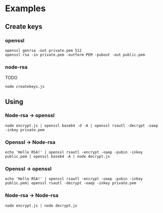 # Examples

## Create keys
### openssl
```code
openssl genrsa -out private.pem 512
openssl rsa -in private.pem -outform PEM -pubout -out public.pem
```
### node-rsa
TODO
```code
node createkeys.js
```

## Using
### Node-rsa -> openssl

```code
node encrypt.js | openssl base64 -d -A | openssl rsautl -decrypt -oaep -inkey private.pem
```
### Openssl -> Node-rsa

```code
echo 'Hello RSA!' | openssl rsautl -encrypt -oaep -pubin -inkey public.pem | openssl base64 -A | node decrypt.js
```

### Openssl -> openssl
```code
echo 'Hello RSA!' | openssl rsautl -encrypt -oaep -pubin -inkey public.pem| openssl rsautl -decrypt -oaep -inkey private.pem
```

### Node-rsa -> Node-rsa
```code
node encrypt.js | node decrypt.js
```

